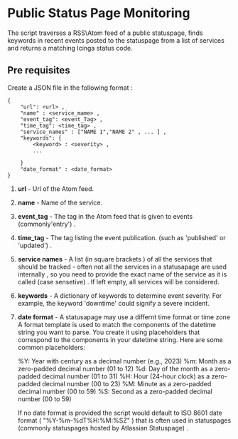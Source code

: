 # Public Status Page Monitoring
The script traverses a RSS\Atom feed of a public statuspage, 
finds keywords in recent events posted to the statuspage from a list of services
and returns a matching Icinga status code. 


## Pre requisites

Create a JSON file in the following format : 
```
{
    "url": <url> ,
    "name" : <service_mame> ,
    "event_tag": <event_Tag> ,
    "time_tag": <time_tag> ,
    "service_names" : ["NAME 1","NAME 2" , ... ] , 
    "keywords": {
        <keyword> : <severity> ,
        ...

    }
    "date_format" : <date_format>  
}
```

1. **url** - Url of the Atom feed. 
2. **name** -  Name of the service.
3. **event_tag** - The tag in the Atom feed that is given to events (commonly'entry') .
4. **time_tag** - The tag listing the event publication. (such as 'published' or 'updated') .
5. **service names** - A list (in square brackets ) of all the services that should be tracked - often not all the services in a statusapage are used internally , so you need to provide the exact name of the service as it is called (case sensetive) . 
If left empty, all services will be considered. 
6. **keywords** - A dictionary of keywords to determine event severity. For example, the keyword 'downtime' could signify a severe incident.
7. **date format**  -  A statusapage may use a differnt time format or time zone 
    A format template is used to match the components of the datetime string you want to parse. You create it using placeholders that correspond to the components in your datetime string. Here are some common placeholders:

    %Y: Year with century as a decimal number (e.g., 2023)
    %m: Month as a zero-padded decimal number (01 to 12)
    %d: Day of the month as a zero-padded decimal number (01 to 31)
    %H: Hour (24-hour clock) as a zero-padded decimal number (00 to 23)
    %M: Minute as a zero-padded decimal number (00 to 59)
    %S: Second as a zero-padded decimal number (00 to 59)

    If no date format is provided the script would default to ISO 8601 date format ( "%Y-%m-%dT%H:%M:%SZ" ) that is often used in statuspages (commonly statuspages hosted by Atlassian Statuspage) . 


